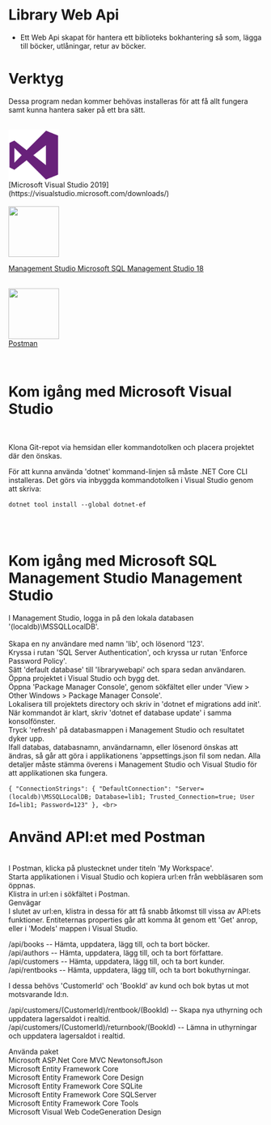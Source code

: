 # Library Web Api
  - Ett Web Api skapat för hantera ett biblioteks bokhantering så som, lägga till böcker, utlåningar, retur av böcker.
# Verktyg
Dessa program nedan kommer behövas installeras för att få allt fungera samt kunna hantera saker på ett bra sätt.

<br>
<img align="center" width="100" height="100" src="https://raw.githubusercontent.com/devicons/devicon/c5378d6c2510ffa0b3e4475af95618a8048d6cf1/icons/visualstudio/visualstudio-plain.svg">
<br>[Microsoft Visual Studio 2019](https://visualstudio.microsoft.com/downloads/)


<br>
<br> <img align="center" width="100" height="100" src="https://camo.githubusercontent.com/40f52e7903eb1010972f70deb72558ffe8df896a757e115225d23aea0222774c/68747470733a2f2f6d656d6f61673075332e626c6f622e636f72652e77696e646f77732e6e65742f696d672f323031372f31312f417a7572652d53514c2d44617461626173652d67656e657269632e706e67">


[Management Studio Microsoft SQL Management Studio 18](https://docs.microsoft.com/en-us/sql/ssms/download-sql-server-management-studio-ssms?view=sql-server-ver15)



<br> <img align="center" width="100" height="100" src="https://camo.githubusercontent.com/c4a6bfa3c24b9de8d42bbbc16fb7a3d6500198c142bf03990f00758da85ffe14/68747470733a2f2f7365656b6c6f676f2e636f6d2f696d616765732f502f706f73746d616e2d6c6f676f2d463433333735413245422d7365656b6c6f676f2e636f6d2e706e67">
<br>
[Postman](https://www.postman.com/downloads/) 

<br>
<h1> Kom igång med Microsoft Visual Studio</h1><br>

Klona Git-repot via hemsidan eller kommandotolken och placera projektet där den önskas. <br>

För att kunna använda 'dotnet' kommand-linjen så måste .NET Core CLI installeras. Det görs via inbyggda kommandotolken i Visual Studio genom att skriva: <br>

```
dotnet tool install --global dotnet-ef 
```
<br>
<br>
<h1> Kom igång med Microsoft SQL Management Studio Management Studio </h1> 
I Management Studio, logga in på den lokala databasen '(localdb)\MSSQLLocalDB'.<br>
<br Skapa en tom databas kallad 'lib1'. <br>
Skapa en ny användare med namn 'lib', och lösenord '123'.<br>
Kryssa i rutan 'SQL Server Authentication', och kryssa ur rutan 'Enforce Password Policy'. <br>
Sätt 'default database' till 'librarywebapi' och spara sedan användaren. <br>
Öppna projektet i Visual Studio och bygg det. <br>
Öppna 'Package Manager Console', genom sökfältet eller under 'View > Other Windows > Package Manager Console'. <br>
Lokalisera till projektets directory och skriv in 'dotnet ef migrations add init'.   <br>
När kommandot är klart, skriv 'dotnet ef database update' i samma konsolfönster. <br>
Tryck 'refresh' på databasmappen i Management Studio och resultatet dyker upp. <br>
Ifall databas, databasnamn, användarnamn, eller lösenord önskas att ändras, så går att göra i applikationens 'appsettings.json fil som nedan. Alla detaljer måste stämma överens i Management Studio och Visual Studio för att applikationen ska fungera.  <br>

```
{ "ConnectionStrings": { "DefaultConnection": "Server=(localdb)\MSSQLLocalDB; Database=lib1; Trusted_Connection=true; User Id=lib1; Password=123" }, <br>
```

<h1> Använd API:et med Postman</h1> <br>
I Postman, klicka på plustecknet under titeln 'My Workspace'. <br>
Starta applikationen i Visual Studio och kopiera url:en från webbläsaren som öppnas. <br>
Klistra in url:en i sökfältet i Postman. <br>
Genvägar <br>
I slutet av url:en, klistra in dessa för att få snabb åtkomst till vissa av API:ets funktioner. Entiteternas properties går att komma åt genom ett 'Get' anrop, eller i 'Models' mappen i Visual Studio. <br>

/api/books -- Hämta, uppdatera, lägg till, och ta bort böcker. <br>
/api/authors -- Hämta, uppdatera, lägg till, och ta bort författare. <br>
/api/customers -- Hämta, uppdatera, lägg till, och ta bort kunder. <br>
/api/rentbooks -- Hämta, uppdatera, lägg till, och ta bort bokuthyrningar. <br>

I dessa behövs 'CustomerId' och 'BookId' av kund och bok bytas ut mot motsvarande Id:n. <br>

/api/customers/(CustomerId)/rentbook/(BookId) -- Skapa nya uthyrning och uppdatera lagersaldot i realtid. <br>
/api/customers/(CustomerId)/returnbook/(BookId) -- Lämna in uthyrningar och uppdatera lagersaldot i realtid. <br>


Använda paket <br>
Microsoft ASP.Net Core MVC NewtonsoftJson <br>
Microsoft Entity Framework Core <br>
Microsoft Entity Framework Core Design <br>
Microsoft Entity Framework Core SQLite <br>
Microsoft Entity Framework Core SQLServer <br>
Microsoft Entity Framework Core Tools <br>
Microsoft Visual Web CodeGeneration Design <br>
